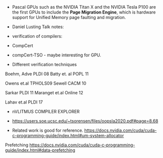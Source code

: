 * Pascal GPUs such as the NVIDIA Titan X and the NVIDIA Tesla P100 are the first GPUs to include the **Page Migration Engine**, which is hardware support for Unified Memory page faulting and migration.

* Daniel Lusting Talk notes:
* verification of compilers:
* CompCert
* compCert-TSO - maybe interesting for GPU.

* Different verification techniques
  
Boehm, Adve PLDI 08
Batty et. al POPL 11

Owens et.al TPHOLS09
Sewell CACM 10

Sarkar PLDI 11
Maranget et.al Online 12

Lahav et.al PLDI 17


* nVLITMUS COMPILER EXPLORER


* https://users.soe.ucsc.edu/~tsorensen/files/oopsla2020.pdf#page=8.68
* Related work is good for reference.
https://docs.nvidia.com/cuda/cuda-c-programming-guide/index.html#um-system-allocator

Prefetching
https://docs.nvidia.com/cuda/cuda-c-programming-guide/index.html#data-prefetching
